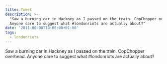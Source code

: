 ```yaml
---
title: Tweet
description: >-
  "Saw a burning car in Hackney as I passed on the train. CopChopper overhead.
  Anyone care to suggest what #londonriots are actually about?"
date: '2011-08-08T18:08:08+01:00'
tags:
  - londonriots
---
```

Saw a burning car in Hackney as I passed on the train. CopChopper overhead. Anyone care to suggest what #londonriots are actually about?

